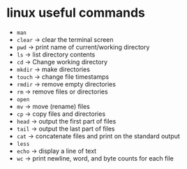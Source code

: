 # linux useful commands

- `man`
- `clear`       -> clear the terminal screen        
- `pwd`         -> print name of current/working directory
- `ls`          -> list directory contents
- `cd`          -> Change working directory
- `mkdir`       -> make directories
- `touch`       -> change file timestamps
- `rmdir`       -> remove empty directories
- `rm`          -> remove files or directories
- `open`      
- `mv`          -> move (rename) files
- `cp`          -> copy files and directories
- `head`        -> output the first part of files
- `tail`        -> output the last part of files
- `cat`         -> concatenate files and print on the standard output
- `less`        
- `echo`        -> display a line of text
- `wc`          -> print newline, word, and byte counts for each file
